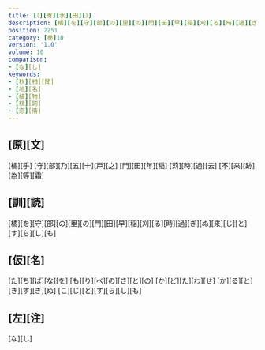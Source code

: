 ```yaml
---
title: [（][寄][水][田][）]
description: [橘][を][守][部][の][里][の][門][田][早][稲][刈][る][時][過][ぎ][ぬ][来][じ][と][す][ら][し][も]
position: 2251
category: [巻]10
version: '1.0'
volume: 10
comparison:
- [な][し]
keywords:
- [秋][相][聞]
- [地][名]
- [植][物]
- [枕][詞]
- [恋][情]
---
```


## [原][文]

[橘][乎] [守][部][乃][五][十][戸][之] [門][田][年][稲] [苅][時][過][去] [不][来][跡][為][等][霜]

## [訓][読]

[橘][を][守][部][の][里][の][門][田][早][稲][刈][る][時][過][ぎ][ぬ][来][じ][と][す][ら][し][も]

## [仮][名]

[た][ち][ば][な][を] [も][り][べ][の][さ][と][の] [か][ど][た][わ][せ] [か][る][と][き][す][ぎ][ぬ] [こ][じ][と][す][ら][し][も]

## [左][注]

[な][し]
